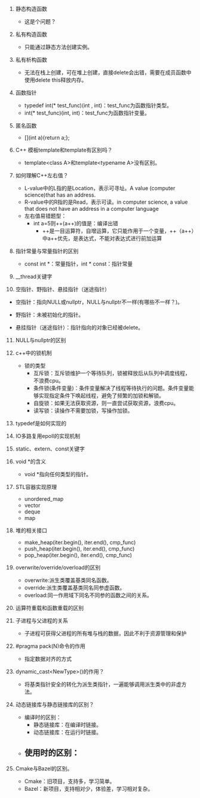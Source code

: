 1. 静态构造函数

   - 这是个问题？
2. 私有构造函数

   - 只能通过静态方法创建实例。
3. 私有析构函数

   - 无法在栈上创建，可在堆上创建，直接delete会出错，需要在成员函数中使用delete this释放内存。
4. 函数指针
   - typedef int(* test_func)(int , int)：test_func为函数指针类型。
   - int(* test_func)(int, int)：test_func为函数指针变量。
5. 匿名函数

   - [\](int a\){return a;};
6. C++ 模板template和template有区别吗？

   - template\<class A\>和template\<typename A\>没有区别。
7. 如何理解C++左右值？
   - L-value中的L指的是Location，表示可寻址。A value (computer science)that has an address.
   - R-value中的R指的是Read，表示可读。in computer science, a value that does not have an address in a computer language
   - 左右值易错题型：
     - int a=5则++(a++)的值是：编译出错
       - ++是一目运算符，自增运算，它只能作用于一个变量，++（a++）中a++优先，是表达式，不能对表达式进行前加运算
8. 指针常量与常量指针的区别

   - const int *：常量指针，int * const：指针常量
9. __thread关键字
10. 空指针、野指针、悬挂指针（迷途指针）

  - 空指针：指向NULL或nullptr，NULL与nullptr不一样(有哪些不一样？)。

  - 野指针：未被初始化的指针。
  - 悬挂指针（迷途指针）：指针指向的对象已经被delete。
11. NULL与nullptr的区别
12. c++中的锁机制

    - 锁的类型
      - 互斥锁：互斥锁维护一个等待队列，锁被释放后从队列中调度线程，不浪费cpu。
      - 条件锁(条件变量)：条件变量解决了线程等待执行的问题。条件变量能够实现指定条件下唤起线程，避免了频繁的加锁和解锁。
      - 自旋锁：如果无法获取资源，则一直尝试获取资源，浪费cpu。
      - 读写锁：读操作不需要加锁，写操作加锁。
13. typedef是如何实现的
14. IO多路复用epoll的实现机制
15. static、extern、const关键字
16. void *的含义

    - void *指向任何类型的指针。
17. STL容器实现原理

    - unordered_map
    - vector
    - deque
    - map
18. 堆的相关接口

    - make_heap(iter.begin(), iter.end(), cmp_func)
    - push_heap(iter.begin(), iter.end(), cmp_func)
    - pop_heap(iter.begin(), iter.end(), cmp_func)
19. overwrite/override/overload的区别

    - overwrite:派生类覆盖基类同名函数。
    - override:派生类覆盖基类同名同参虚函数。
    - overload:同一作用域下同名不同参的函数之间的关系。
20. 运算符重载和函数重载的区别
21. 子进程与父进程的关系
    - 子进程可获得父进程的所有堆与栈的数据，因此不利于资源管理和保护
22. \#pragma pack(N)命令的作用
    - 指定数据对齐的方式
23. dynamic_cast<NewType\>()的作用？
    - 将基类指针安全的转化为派生类指针，一遍能够调用派生类中的非虚方法。
24. 动态链接库与静态链接库的区别？
    - 编译时的区别：
      - 静态链接库：在编译时链接。
      - 动态链接库：在运行时链接。
    - 使用时的区别：
      - 
25. Cmake与Bazel的区别。
    - Cmake：旧项目，支持多，学习简单。
    - Bazel：新项目，支持相对少，体验差，学习相对复杂。

